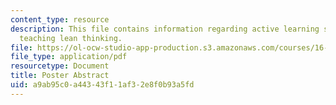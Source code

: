 ```yaml
---
content_type: resource
description: This file contains information regarding active learning strategies for
  teaching lean thinking.
file: https://ol-ocw-studio-app-production.s3.amazonaws.com/courses/16-660j-introduction-to-lean-six-sigma-methods-january-iap-2012/a9ab95c0a44343f11af32e8f0b93a5fd_MIT16_660JIAP12_CANDIDLear.pdf
file_type: application/pdf
resourcetype: Document
title: Poster Abstract
uid: a9ab95c0-a443-43f1-1af3-2e8f0b93a5fd
---
```

